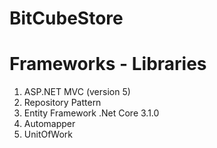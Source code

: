 # BitCubeStore

# Frameworks - Libraries

1. ASP.NET MVC (version 5)
2. Repository Pattern
2. Entity Framework .Net Core 3.1.0
4. Automapper
5. UnitOfWork

